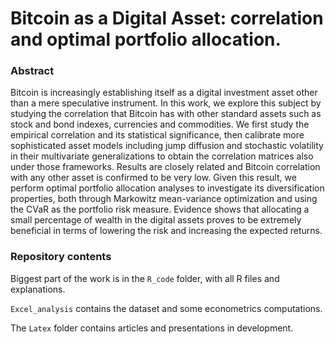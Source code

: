 # Bitcoin as a Digital Asset: correlation and optimal portfolio allocation.

### Abstract

Bitcoin is increasingly establishing itself as a digital investment asset other than a mere speculative instrument. In this work, we explore this subject by studying the correlation that Bitcoin has with other standard assets such as stock and bond indexes,  currencies and commodities. We first study the empirical correlation and its statistical significance, then calibrate more sophisticated asset models including jump diffusion and stochastic volatility in their multivariate generalizations to obtain the correlation matrices also under those frameworks. Results are closely related and Bitcoin correlation  with any other asset is confirmed to be very low. Given this result, we perform optimal portfolio allocation analyses to investigate its diversification properties, both through Markowitz mean-variance optimization and using the CVaR as the portfolio risk measure. Evidence shows that allocating a small percentage of wealth in the digital assets proves to be extremely beneficial in terms of lowering the risk and increasing the expected returns.



### Repository contents

Biggest part of the work is in the `R_code` folder, with all R files and explanations. 

`Excel_analysis` contains the dataset and some econometrics computations.

The `Latex` folder contains articles and presentations in development.
